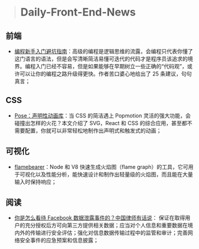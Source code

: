 > # Daily-Front-End-News

## 前端

- [编程新手入门避坑指南](http://t.cn/RmVr0kO)：高级的编程是逻辑思维的流露，会编程只代表你懂了这门语言的语法，但是会写清晰简洁易懂可迭代的代码才是程序员该追求的境界。编程入门已经不容易，但是如果能够在早期树立一些正确的“代码观”，或许可以让你的编程之路升级得更快。作者苦口婆心地给出了 25 条建议，句句真言；

## CSS

- [Pose：声明性动画库](https://popmotion.io/pose/)：当 CSS 的简洁遇上 Popmotion 灵活的强大功能，会碰撞出怎样的火花？本文介绍了 SVG，React 和 CSS 的综合应用，甚至都不需要配置，你就可以非常轻松地制作出声明式和触发式的动画；

## 可视化

- [flamebearer](https://github.com/mapbox/flamebearer)：Node 和 V8 快速生成火焰图（flame graph）的工具，它可用于可视化以及性能分析，能快速设计和制作出轻量级的火焰图，而且能在大量输入时保持响应；

## 阅读

- [你是怎么看待 Facebook 数据泄露事件的？中国律师有话说](http://t.cn/Rmcj8q5)： 保证在取得用户的充分授权后方可向第三方提供相关数据；应当对个人信息和重要数据在境内外的传输进行安全评估；强化对信息数据传输过程中的监管和审计；完善网络安全事件的应急预案和信息披露；
